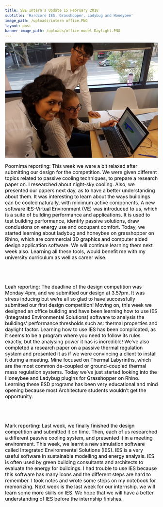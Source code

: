 ```yaml
---
title: SBE Intern's Update 15 February 2018
subtitle: 'Hardcore IES, Grasshopper, Ladybug and Honeybee'
image_path: /uploads/intern office.PNG
layout: post
banner-image_path: /uploads/office model Daylight.PNG
---
```


![](/uploads/versions/interns-feb-15---x----4032-3024x---.jpg)

<font color="#000000">
						<font size="3">Poornima reporting: </font>
					</font>

<font color="#000000">
						<font size="3">This week we were a bit relaxed after submitting our design for the competition. We were given different topics related to passive cooling techniques, to prepare a research paper on. I researched about night-sky cooling. Also, we presented our papers next day, as to have a better understanding about them. It was interesting to learn about the ways buildings can be cooled naturally, with minimum active components. A new software IES-Virtual Environment (VE) was introduced to us, which is a suite of building performance and applications. It is used to test building performance, identify passive solutions, draw conclusions on energy use and occupant comfort. Today, we started learning about ladybug and honeybee on grasshopper on Rhino, which are commercial 3D graphics and computer aided design application software. We will continue learning them next week also. Learning all these tools, would benefit me with my university curriculum as well as career wise.</font>
					</font>

&nbsp;

&nbsp;

<font color="#000000"></font>

<font color="#000000"></font>

<font color="#000000">
						<font size="3">Leah reporting: </font>
					</font>

<font color="#000000">
						<font size="3">The deadline of the design competition was Monday 4pm, and we submitted our design at 3.57pm. It was stress inducing but we&rsquo;re all so glad to have successfully submitted our first design competition! Moving on, this week we designed an office building and have been learning how to use IES (Integrated Environmental Solutions) software to analysis the buildings&rsquo; performance thresholds such as: thermal properties and daylight factor. Learning how to use IES has been complicated, as it seems to be a program where you need to follow its rules exactly, but the analysing power it has is incredible! We&rsquo;ve also completed a research paper on a passive thermal regulation system and presented it as if we were convincing a client to install it during a meeting. Mine focused on Thermal Labyrinths, which are the most common de-coupled or ground-coupled thermal mass regulation systems. Today we&rsquo;ve just started looking into the Honeybee and Ladybug plugins for Grasshopper on Rhino. Learning these ESD programs has been very educational and mind opening because most Architecture students wouldn&rsquo;t get the opportunity. </font>
					</font>

&nbsp;

&nbsp;

<font color="#000000">
						<font size="3"></font>
					</font>

<font color="#000000">
						<font size="3"></font>
					</font>

<font color="#000000">
						<font size="3"></font>
					</font>

<font color="#000000">
						<font size="3">Mark reporting: </font>
					</font>

<font color="#000000">
						<font size="3">Last week, we finally finished the design competition and submitted it on time. Then, each of us researched a different passive cooling system, and presented it in a meeting environment. This week, we learnt a new simulation software called Integrated Environmental Solutions (IES). IES is a very useful software in sustainable modelling and energy analysis. IES is often used by green building consultants and architects to evaluate the energy for buildings. I had trouble to use IES because this software has many icons and the different steps are hard to remember. I took notes and wrote some steps on my notebook for memorizing. Next week is the last week for our internship. we will learn some more skills on IES. We hope that we will have a better understanding of IES before the internship finishes. </font>
					</font>